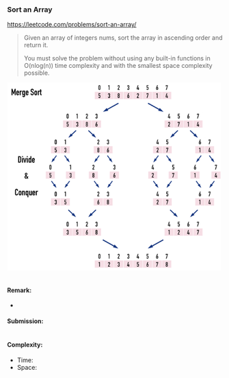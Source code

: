 ### Sort an Array
https://leetcode.com/problems/sort-an-array/
>Given an array of integers nums, sort the array in ascending order and return it.
>
>You must solve the problem without using any built-in functions in O(nlog(n)) time complexity and with the smallest space complexity possible.

<img src="../images/912_MergeSort_1.png" width="500px" />

```python
```
#### Remark:
- 
#### Submission:
```
```
#### Complexity:
- Time:
- Space:
